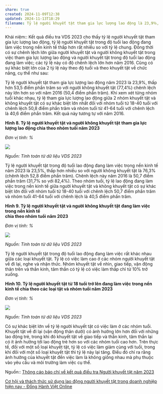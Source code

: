 ```yaml
---
share: true
created: 2024-11-09T12:38
updated: 2024-11-13T18:29
filename: Tỷ lệ người khuyết tật tham gia lực lượng lao động là 23,9％, thấp hơn 53,5 điểm phần trăm so với người không khuyết tật (77,4％)
---
```

Khái niệm:: 
Kết quả điều tra VDS 2023 cho thấy tỷ lệ người khuyết tật tham gia lực lượng lao động, tỷ lệ người khuyết tật trong độ tuổi lao động đang làm việc trong nền kinh tế thấp hơn rất nhiều so với tỷ lệ chung. Đồng thời có sự chênh lệch lớn giữa người khuyết tật và người không khuyết tật trong việc tham gia lực lượng lao động và người khuyết tật trong độ tuổi lao động đang làm việc; các tỷ lệ này có độ chênh lệch lớn hơn năm 2016. Cũng có sự khác biệt lớn của 2 tỷ lệ này theo độ tuổi và theo khuyết tật về chức năng, cụ thể như sau:

Tỷ lệ người khuyết tật tham gia lực lượng lao động năm 2023 là 23,9%, thấp hơn 53,5 điểm phần trăm so với người không khuyết tật (77,4%) chênh lệch này lớn hơn so với năm 2016 (50,4 điểm phần trăm). Khi xem xét từng nhóm tuổi khác nhau, tỷ lệ tham gia lực lượng lao động giữa 2 nhóm khuyết tật và không khuyết tật có sự khác biệt lớn nhất đối với nhóm tuổi từ 18-40 tuổi với chênh lệch 50,8 điểm phần trăm và nhóm tuổi từ 41-64 tuổi với chênh lệch là 40,6 điểm phần trăm. Kết quả này tương tự với năm 2016.

**Hình 8. Tỷ lệ** **người khuyết tật và người không khuyết tật** **tham gia lực lượng lao động chia theo nhóm tuổi năm 2023**

_Đơn vị tính: %_

![](https://www.gso.gov.vn/wp-content/uploads/2024/11/image019.png)

_Nguồn: Tính toán từ dữ liệu VDS 2023_

Tỷ lệ người khuyết tật trong độ tuổi lao động đang làm việc trong nền kinh tế năm 2023 là 23,5%, thấp hơn nhiều so với người không khuyết tật là 76,3% (chênh lệch 52,8 điểm phần trăm). Chênh lệch này năm 2016 là 50,7 điểm phần trăm (31,7% so với 82,4%). Theo nhóm tuổi, tỷ lệ lao động đang làm việc trong nền kinh tế giữa người khuyết tật và không khuyết tật có sự khác biệt lớn đối với nhóm tuổi từ 18-40 tuổi với chênh lệch 50,7 điểm phần trăm và nhóm tuổi 41-64 tuổi với chênh lệch là 40,5 điểm phần trăm.

**Hình 9. Tỷ lệ** **người khuyết tật và người không khuyết tật** **đang làm việc trong nền kinh tế  
chia theo nhóm tuổi năm 2023**

_Đơn vị tính: %_

![](https://www.gso.gov.vn/wp-content/uploads/2024/11/image021.png)

_Nguồn: Tính toán từ dữ liệu VDS 2023_

Tỷ lệ người khuyết tật trong độ tuổi lao động đang làm việc rất khác nhau giữa các loại khuyết tật. Tỷ lệ có việc làm cao ở các nhóm người khuyết tật về đi lại, nghe và nhận thức. Nhóm khuyết tật về nhìn, giao tiếp, vận động thân trên và thần kinh, tâm thần có tỷ lệ có việc làm thấp chỉ từ 10% trở xuống.

**Hình 10. Tỷ lệ người khuyết tật từ 18 tuổi trở lên đang làm việc trong nền kinh tế chia theo các loại tật và nhóm tuổi năm 2023**

_Đơn vị tính: %_

![](https://www.gso.gov.vn/wp-content/uploads/2024/11/image022.png)

_Nguồn: Tính toán từ dữ liệu VDS 2023_

Có sự khác biệt lớn về tỷ lệ người khuyết tật có việc làm ở các nhóm tuổi. Khuyết tật về đi lại (vận động thân dưới) có ảnh hưởng lớn hơn đối với những lao động trẻ, trong khi đó khuyết tật về giao tiếp và thần kinh, tâm thần lại có ít ảnh hưởng tới lao động trẻ hơn so với các nhóm tuổi cao hơn. Trên thực tế, đối với một số loại khuyết tật, tỷ lệ có việc làm giảm cùng với tuổi, trong khi đối với một số loại khuyết tật thì tỷ lệ này lại tăng. Điều đó chỉ ra rằng ảnh hưởng của khuyết tật đến việc làm là không giống nhau mà phụ thuộc vào yêu cầu và môi trường làm việc cụ thể.

Nguồn:: [Thông cáo báo chí về kết quả điều tra Người khuyết tật năm 2023](https://www.gso.gov.vn/tin-tuc-thong-ke/2024/11/thong-cao-bao-chi-ve-ket-qua-dieu-tra-nguoi-khuyet-tat-nam-2023/ "Thông cáo báo chí về kết quả điều tra Người khuyết tật năm 2023 – General Statistics Office of Vietnam")

[Cơ hội và thách thức sử dụng lao động người khuyết tật trong doanh nghiệp hiện nay - Đồng Hành Việt Online](https://donghanhviet.vn/co-hoi-va-thach-thuc-su-dung-lao-dong-nguoi-khuyet-tat-trong-doanh-nghiep-hien-nay/)